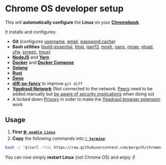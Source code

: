 # Chrome OS developer setup

This will **automatically configure** the **Linux** on your **[Chromebook](https://www.google.com/chromebook/shop/)**.

It installs and configures:

- **Git** (configures [username](https://help.github.com/en/github/using-git/setting-your-username-in-git), [email](https://help.github.com/en/github/setting-up-and-managing-your-github-user-account/setting-your-commit-email-address), [password cache](https://help.github.com/en/github/using-git/caching-your-github-password-in-git))
- **Bash utilities** ([build-essential](https://www.google.com/search?q=build-essential), [htop](https://hisham.hm/htop/), [iperf3](https://iperf.fr/), [mosh](https://mosh.org/), [nano](https://www.nano-editor.org/), [nmap](https://nmap.org/), [nload](https://github.com/rolandriegel/nload), [ufw](https://g.co/kgs/R7KmgH), [screen](https://www.gnu.org/software/screen/), [tmux](https://github.com/tmux/tmux/wiki))
- **[NodeJS](https://nodejs.org/)** and **[Yarn](https://yarnpkg.com/)**
- **[Docker](https://www.docker.com/)** and **[Docker Compose](https://docs.docker.com/compose/)**
- **[Golang](https://golang.org/)**
- **[Rust](https://www.rust-lang.org/)**
- **[Deno](https://deno.land/)**
- **[diff-so-fancy](https://github.com/so-fancy/diff-so-fancy)** to improve `git diff`
- **[Yggdrasil Network](https://yggdrasil-network.github.io/)** (Not connected to the network. [Peers](https://github.com/yggdrasil-network/public-peers) need to be added manually but [be aware of security implications](https://yggdrasil-network.github.io/faq.html#will-my-machine-be-exposed-to-other-users-of-the-network) when doing so)
- A locked down [Privoxy](https://www.privoxy.org/) in order to make the [Yggdrasil browser extension](https://github.com/perguth/yggdrasil-chromeos) work


## Usage

1. **First [`🛠️ enable Linux`](https://support.google.com/chromebook/answer/9145439)**
1. **Copy** the following commands into **[`🔣 termina`](https://support.google.com/chromebook/thread/565904)**:

```bash
bash -c "$(curl -fsSL https://raw.githubusercontent.com/perguth/chromeos-developer-setup/master/setup.sh)"
```

You can now simply **restart Linux** (not Chrome OS) and enjoy ✌️
